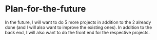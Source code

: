 # Plan-for-the-future
In the future, I will want to do 5 more projects in addition to the 2 already done (and I will also want to improve the existing ones). In addition to the back end, I will also want to do the front end for the respective projects.
